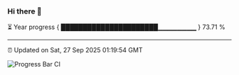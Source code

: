 ### Hi there 👋

⏳ Year progress { ██████████████████████▁▁▁▁▁▁▁▁ } 73.71 %

---

⏰ Updated on Sat, 27 Sep 2025 01:19:54 GMT

![Progress Bar CI](https://github.com/liununu/liununu/workflows/Progress%20Bar%20CI/badge.svg)
